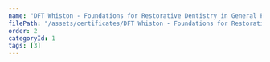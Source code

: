 ```yaml
---
name: "DFT Whiston - Foundations for Restorative Dentistry in General Practice: Part 1"
filePath: "/assets/certificates/DFT Whiston - Foundations for Restorative Dentistry in General.pdf"
order: 2
categoryId: 1
tags: [3]
---
```

